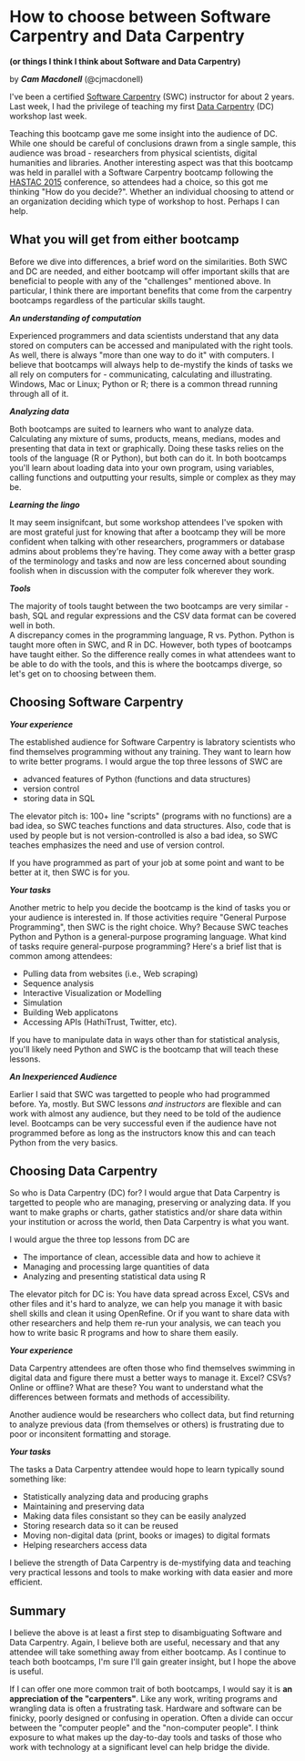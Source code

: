 How to choose between Software Carpentry and Data Carpentry
===========================================================
**(or things I think I think about Software and Data Carpentry)**

by ***Cam Macdonell*** (@cjmacdonell)

I've been a certified [Software Carpentry](http://software-carpentry.org)
(SWC) instructor for about 2 years.  Last week, I had the privilege of teaching
my first [Data Carpentry](http://datacarpentry.org) (DC) workshop last week.

Teaching this bootcamp gave me some insight into the audience of DC.  While one
should be careful of conclusions drawn from a single sample, this audience
was broad - researchers from physical scientists, digital humanities and libraries.
Another interesting
aspect was that this bootcamp was held in parallel with a Software Carpentry
bootcamp following the [HASTAC 2015](http://www.hastac2015.org) conference, so
attendees had a choice, so this got me thinking "How do you decide?".  Whether
an individual choosing to attend or an organization deciding which type of workshop
to host.  Perhaps I can help.

What you will get from either bootcamp
--------------------------------------
Before we dive into differences, a brief word on the similarities.  Both SWC
and DC are needed, and either bootcamp will offer important skills that are
beneficial to people with any of the "challenges" mentioned above.  In
particular, I think there are important benefits that
come from the carpentry bootcamps regardless of the particular skills taught.

***An understanding of computation***

Experienced programmers and data scientists understand that any data stored on
computers can be accessed and manipulated with the right tools.  As well, there
is always "more than one way to do it" with
computers.  I believe that bootcamps will always help to de-mystify the kinds of tasks
we all rely on computers for - communicating, calculating and illustrating.
Windows, Mac or Linux; Python or R; there is a common thread running through all of
it.

***Analyzing data***

Both bootcamps are suited to learners who want to analyze data.  Calculating
any mixture of sums, products, means, medians, modes and presenting that data
in text or graphically.  Doing these tasks relies on the tools of the language
(R or Python), but both can do it.  In both bootcamps you'll learn about loading
data into your own program, using variables, calling functions and outputting your
results, simple or complex as they may be.

***Learning the lingo***

It may seem insignifcant, but some workshop attendees I've spoken with are most
grateful just for knowing that after a bootcamp they
will be more confident when talking with other researchers, programmers or
database admins about problems they're having.  They come away with a better
grasp of the terminology and tasks and now
are less concerned about sounding foolish when in discussion with the computer
folk wherever they work.

***Tools***

The majority of tools taught between the two bootcamps are very similar - bash,
SQL and regular expressions and the CSV data format can be covered well in both.  
A discrepancy comes in the programming language, R vs. Python.  Python is taught
more often in SWC, and R in DC.  However, both types of bootcamps have taught either.
So the difference really comes in what attendees want to be able to do with the
tools, and this is where the bootcamps diverge, so let's get on to choosing between them.

Choosing Software Carpentry
---------------------------

***Your experience***

The established audience for Software Carpentry is labratory scientists who find
themselves programming without any training.  They want to learn how to
write better programs.  I would argue the top three lessons of SWC are

* advanced features of Python (functions and data structures)
* version control
* storing data in SQL

The elevator pitch is: 100+ line "scripts" (programs with no functions) are a
bad idea, so SWC teaches functions and data structures.  Also, code that is
used by people but is not version-controlled is also a bad idea, so SWC teaches
emphasizes the need and use of version control.

If you have programmed as part of your job at some point and want to be better
at it, then SWC is for you.

***Your tasks***

Another metric to help you decide the bootcamp is the kind of tasks you or your
audience is interested in.  If those activities require
"General Purpose Programming", then SWC is the right choice.  Why?
Because SWC teaches Python and Python is a general-purpose programing language.
What kind of tasks require general-purpose programming? Here's a brief list that is common
among attendees:

* Pulling data from websites (i.e., Web scraping)
* Sequence analysis
* Interactive Visualization or Modelling
* Simulation
* Building Web applicatons
* Accessing APIs (HathiTrust, Twitter, etc).

If you have to manipulate data in ways other than for statistical analysis, you'll
likely need Python and SWC is the bootcamp that will teach these lessons.

***An Inexperienced Audience***

Earlier I said that SWC was targetted to people who had programmed before.  Ya,
mostly.  But SWC lessons *and instructors* are flexible and can work with
almost any audience, but they need to be told of the audience level.  Bootcamps
can be very successful even if the audience have not programmed before as long
as the instructors know this and can teach Python from the very basics.

Choosing Data Carpentry
-----------------------

So who is Data Carpentry (DC) for?  I would argue that Data Carpentry is targetted
to people who are managing, preserving or analyzing data.  If you want to make
graphs or charts, gather statistics and/or share data within your institution
or across the world, then Data Carpentry is what you want.

I would argue the three top lessons from DC are

*  The importance of clean, accessible data and how to achieve it
*  Managing and processing large quantities of data
*  Analyzing and presenting statistical data using R

The elevator pitch for DC is: You have data spread across Excel, CSVs and other
files and it's hard to analyze, we can help you manage it with basic
shell skills and clean it using OpenRefine.  Or if you want to share data with other
researchers and help them re-run your analysis, we can teach you how to write
basic R programs and how to share them easily.

***Your experience***

Data Carpentry attendees are often those who find themselves swimming in digital data
and figure there must a better ways to manage it.  Excel? CSVs? Online or offline?  What
are these?  You want to understand what the differences between formats and
methods of accessibility.

Another audience would be researchers who collect data, but find returning to
analyze previous data (from themselves or others) is frustrating due to poor or
inconsitent formatting and storage.

***Your tasks***

The tasks a Data Carpentry attendee would hope to learn typically sound something like:

* Statistically analyzing data and producing graphs
* Maintaining and preserving data
* Making data files consistant so they can be easily analyzed
* Storing research data so it can be reused
* Moving non-digital data (print, books or images) to digital formats
* Helping researchers access data

I believe the strength of Data Carpentry is de-mystifying data and teaching
very practical lessons and tools to make working with data easier and more efficient.

Summary
-------

I believe the above is at least a first step to disambiguating Software and
Data Carpentry.  Again, I believe both are useful, necessary and that any attendee
will take something away from either bootcamp.
As I continue to teach both bootcamps, I'm sure I'll gain greater
insight, but I hope the above is useful.

If I can offer one more common trait
of both bootcamps, I would say it is **an appreciation of the "carpenters"**.
Like any work, writing programs and wrangling data is often a frustrating task.
Hardware and software
can be finicky, poorly designed or confusing in operation.  Often a divide can occur
between the "computer people" and the "non-computer people".  I think exposure to
what makes up the day-to-day tools and tasks of those who work with technology at
a significant level can help bridge the divide.
